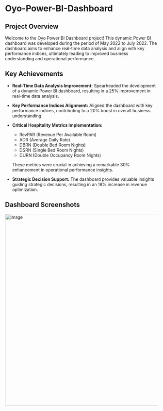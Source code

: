 # Oyo-Power-BI-Dashboard

## Project Overview

Welcome to the Oyo Power BI Dashboard project! This dynamic Power BI dashboard was developed during the period of May 2022 to July 2022. The dashboard aims to enhance real-time data analysis and align with key performance indices, ultimately leading to improved business understanding and operational performance.

## Key Achievements

- **Real-Time Data Analysis Improvement:** Spearheaded the development of a dynamic Power BI dashboard, resulting in a 25% improvement in real-time data analysis.

- **Key Performance Indices Alignment:** Aligned the dashboard with key performance indices, contributing to a 20% boost in overall business understanding.

- **Critical Hospitality Metrics Implementation:**
  - RevPAR (Revenue Per Available Room)
  - ADR (Average Daily Rate)
  - DBRN (Double Bed Room Nights)
  - DSRN (Single Bed Room Nights)
  - DURN (Double Occupancy Room Nights)

  These metrics were crucial in achieving a remarkable 30% enhancement in operational performance insights.

- **Strategic Decision Support:** The dashboard provides valuable insights guiding strategic decisions, resulting in an 18% increase in revenue optimization.

## Dashboard Screenshots
<img width="632" alt="image" src="https://github.com/dedhiaraj2002/Oyo-Power-BI-Dashboard/assets/58104026/f1d23787-5613-4f55-82b3-78311c752857">


